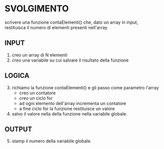 # SVOLGIMENTO
scrivere una funzione contaElementi() che, dato un array in input, restituisca il numero di elementi presenti nell'array

## INPUT
1. creo un array di N elementi
2. creo una variabile su cui salvare il risultato della funzione
## LOGICA
3. richiamo la funzione contaElementi() e gli passo come parametro l'array
    - creo un contatore
    - creo un ciclo for
    - ad ogni elemento dell'array incrementa un contatore
    - a fine ciclo for la funzione restituisce un valore
4. salvo il valore nella della funzione nella variabile globale. 
## OUTPUT
5. stamp il numero della variabile globale.